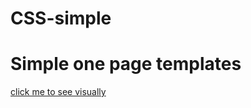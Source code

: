 # CSS-simple
<h1>
  Simple one page templates
</h1>
<a href="https://elnur21.github.io/CSS-simple/">click me to see visually</a>
